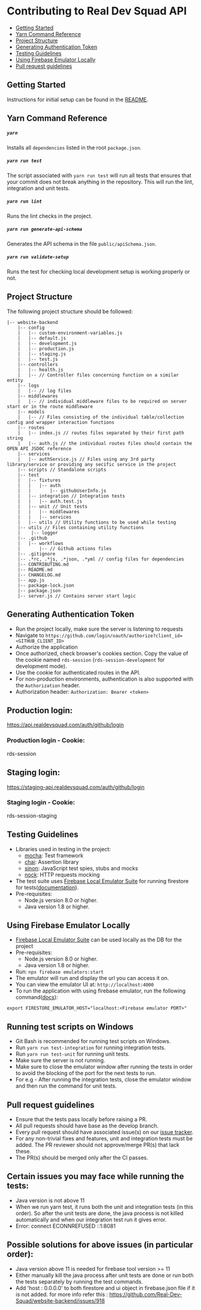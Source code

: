 # Contributing to Real Dev Squad API

- [Getting Started](#getting-started)
- [Yarn Command Reference](#yarn-command-reference)
- [Project Structure](#project-structure)
- [Generating Authentication Token](#generating-authentication-token)
- [Testing Guidelines](#testing-guidelines)
- [Using Firebase Emulator Locally](#using-firebase-emulator-locally)
- [Pull request guidelines](#pull-request-guidelines)

## Getting Started

Instructions for initial setup can be found in the [README](README.md).

## Yarn Command Reference

##### `yarn`

Installs all `dependencies` listed in the root `package.json`.

##### `yarn run test`

The script associated with `yarn run test` will run all tests that ensures that your commit does not break anything in the
repository. This will run the lint, integration and unit tests.

##### `yarn run lint`

Runs the lint checks in the project.

##### `yarn run generate-api-schema`

Generates the API schema in the file `public/apiSchema.json`.

##### `yarn run validate-setup`

Runs the test for checking local development setup is working properly or not.

## Project Structure

The following project structure should be followed:

```shell script
|-- website-backend
    |-- config
    |   |-- custom-environment-variables.js
    |   |-- default.js
    |   |-- development.js
    |   |-- production.js
    |   |-- staging.js
    |   |-- test.js
    |-- controllers
    |   |-- health.js
    |   |-- // Controller files concerning function on a similar entity
    |-- logs
    |   |-- // log files
    |-- middlewares
    |   |-- // individual middleware files to be required on server start or in the route middleware
    |-- models
    |   |-- // Files consisting of the individual table/collection config and wrapper interaction functions
    |-- routes
    |   |-- index.js // routes files separated by their first path string
    |   |-- auth.js // the individual routes files should contain the OPEN API JSDOC reference
    |-- services
    |   |-- authService.js // Files using any 3rd party library/service or providing any secific service in the project
    |-- scripts // Standalone scripts
    |-- test
    |   |-- fixtures
    |   |   |-- auth
    |   |       |-- githubUserInfo.js
    |   |-- integration // Integration tests
    |   |   |-- auth.test.js
    |   |-- unit // Unit tests
    |   |   |-- middlewares
    |   |   |-- services
    |   |-- utils // Utility functions to be used while testing
    |-- utils // Files containing utility functions
    |    |-- logger
    |-- .github
    |   |-- workflows
    |       |-- // Github actions files
    |-- .gitignore
    |-- .*rc, .*js, .*json, .*yml // config files for dependencies
    |-- CONTRIBUTING.md
    |-- README.md
    |-- CHANGELOG.md
    |-- app.js
    |-- package-lock.json
    |-- package.json
    |-- server.js // Contains server start logic

```

## Generating Authentication Token

- Run the project locally, make sure the server is listening to requests
- Navigate to `https://github.com/login/oauth/authorize?client_id=<GITHUB_CLIENT_ID>`
- Authorize the application
- Once authorized, check browser's cookies section. Copy the value of the cookie named `rds-session` (`rds-session-development` for development mode).
- Use the cookie for authenticated routes in the API.
- For non-production environments, authentication is also supported with the `Authorization` header.
- Authorization header: `Authorization: Bearer <token>`

## Production login:

https://api.realdevsquad.com/auth/github/login

### Production login - Cookie:

rds-session

## Staging login:

https://staging-api.realdevsquad.com/auth/github/login

### Staging login - Cookie:

rds-session-staging

## Testing Guidelines

- Libraries used in testing in the project:
  - [mocha](https://mochajs.org/): Test framework
  - [chai](https://www.chaijs.com/): Assertion library
  - [sinon](https://sinonjs.org/): JavaScript test spies, stubs and mocks
  - [nock](https://github.com/nock/nock/blob/main/README.md): HTTP requests mocking
- The test suite uses [Firebase Local Emulator Suite](https://firebase.google.com/docs/emulator-suite) for running firestore for tests([documentation](https://firebase.google.com/docs/emulator-suite/install_and_configure)).
- Pre-requisites:
  - Node.js version 8.0 or higher.
  - Java version 1.8 or higher.

## Using Firebase Emulator Locally

- [Firebase Local Emulator Suite](https://firebase.google.com/docs/emulator-suite) can be used locally as the DB for the project
- Pre-requisites:
  - Node.js version 8.0 or higher.
  - Java version 1.8 or higher.
- Run: `npx firebase emulators:start`
- The emulator will run and display the url you can access it on.
- You can view the emulator UI at: `http://localhost:4000`
- To run the application with using firebase emulator, run the following command([docs](https://firebase.google.com/docs/emulator-suite/connect_firestore#admin_sdks)):

```shell
export FIRESTORE_EMULATOR_HOST="localhost:<Firebase emulator PORT>"
```

## Running test scripts on Windows

- Git Bash is recommended for running test scripts on Windows.
- Run `yarn run test-integration` for running integration tests.
- Run `yarn run test-unit` for running unit tests.
- Make sure the server is not running.
- Make sure to close the emulator window after running the tests in order to avoid the blocking of the port for the next tests to run.
- For e.g - After running the integration tests, close the emulator window and then run the command for unit tests.

## Pull request guidelines

- Ensure that the tests pass locally before raising a PR.
- All pull requests should have base as the develop branch.
- Every pull request should have associated issue(s) on our [issue tracker](https://github.com/Real-Dev-Squad/website-backend/issues).
- For any non-trivial fixes and features, unit and integration tests must be added. The PR reviewer should not approve/merge PR(s) that lack these.
- The PR(s) should be merged only after the CI passes.

## Certain issues you may face while running the tests:

- Java version is not above 11
- When we run yarn test, it runs both the unit and integration tests (in this order). So after the unit tests are done, the java process is not killed automatically and when our integration test run it gives error.
- Error: connect ECONNREFUSED ::1:8081

## Possible solutions for above issues (in particular order):

- Java version above 11 is needed for firebase tool version >= 11
- Either manually kill the java process after unit tests are done or run both the tests separately by running the test commands.
- Add 'host : 0.0.0.0' to both firestore and ui object in firebase.json file if it is not added.
  for more info refer this : https://github.com/Real-Dev-Squad/website-backend/issues/918

